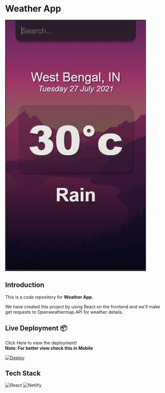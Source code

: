 # **Weather App**

![Weather App](./public/sample.jpeg)

## **Introduction**

This is a code repository for **Weather App**.

We have created this project by using React on the frontend and we'll make get requests to Openweathermap API for weather details.

## **Live Deployment** 📦 

Click Here to view the deployment!  
**Note: For better view check this in Mobile**

[![Deploy](https://www.netlify.com/img/deploy/button.svg)](https://weather-app101.netlify.app/)

## **Tech Stack**
<img alt="React" src="https://img.shields.io/badge/react-%2320232a.svg?style=for-the-badge&logo=react&logoColor=%2361DAFB"/> <img alt="Netlify" src="https://img.shields.io/badge/netlify-%2343853D.svg?style=for-the-badge&logo=netlify"/>